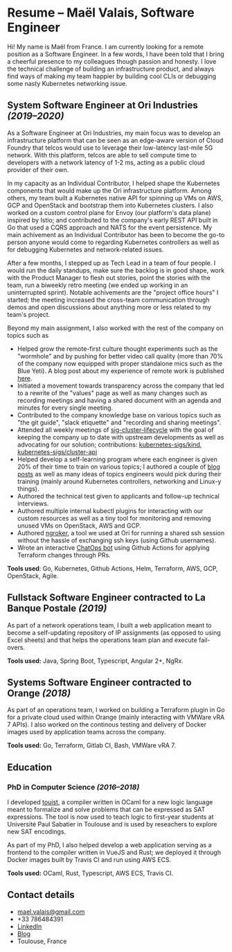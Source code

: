 # Resume – Maël Valais, Software Engineer

Hi! My name is Maël from France. I am currently looking for a remote position as a Software Engineer. In a few words, I have been told that I bring a cheerful presence to my colleagues though passion and honesty. I love the technical challenge of building an infrastructure product, and always find ways of making my team happier by building cool CLIs or debugging some nasty Kubernetes networking issue.

## System Software Engineer at Ori Industries _(2019–2020)_

As a Software Engineer at Ori Industries, my main focus was to develop an infrastructure platform that can be seen as an edge-aware version of Cloud Foundry that telcos would use to leverage their low-latency last-mile 5G network. With this platform, telcos are able to sell compute time to developers with a network latency of 1-2 ms, acting as a public cloud provider of their own.

In my capacity as an Individual Contributor, I helped shape the Kubernetes components that would make up the Ori infrastructure platform. Among others, my team built a Kubernetes native API for spinning up VMs on AWS, GCP and OpenStack and bootstrap them into Kubernetes clusters. I also worked on a custom control plane for Envoy (our platform's data plane) inspired by Istio; and contributed to the company's early REST API built in Go that used a CQRS approach and NATS for the event persistence. My main achivement as an Individual Contributor has been to become the go-to person anyone would come to regarding Kubernetes controllers as well as for debugging Kubernetes and network-related issues.

After a few months, I stepped up as Tech Lead in a team of four people. I would run the daily standups, make sure the backlog is in good shape, work with the Product Manager to flesh out stories, point the stories with the team, run a biweekly retro meeting (we ended up working in an uninterrupted sprint). Notable achivements are the "project office hours" I started; the meeting increased the cross-team communication through demos and open discussions about anything more or less related to my team's project.

Beyond my main assignment, I also worked with the rest of the company on topics such as

- Helped grow the remote-first culture thought experiments such as the "wormhole" and by pushing for better video call quality (more than 70% of the company now equipped with proper standalone mics such as the Blue Yeti). A blog post about my experience of remote work is published [here](https://medium.com/@bryony.snelling_26575/mr-remote-working-2c953c121968).
- Initiated a movement towards transparency across the company that led to a rewrite of the "values" page as well as many changes such as recording meetings and having a shared document with an agenda and minutes for every single meeting.
- Contributed to the company knowledge base on various topics such as "the git guide", "slack etiquette" and "recording and sharing meetings".
- Attended all weekly meetings of [sig-cluster-lifecycle](https://docs.google.com/document/d/1fQNlqsDkvEggWFi51GVxOglL2P1Bvo2JhZlMhm2d-Co/edit#) with the goal of keeping the company up to date with upstream developments as well as advocating for our solution; contributions: [kubernetes-sigs/kind](https://github.com/kubernetes-sigs/kind/pulls?q=author%3Amaelvls), [kubernetes-sigs/cluster-api](https://github.com/kubernetes-sigs/cluster-api/pulls?q=author%3Amaelvls+)
- Helped develop a self-learning program where each engineer is given 20% of their time to train on various topics; I authored a couple of [blog posts](https://maelvls.dev/) as well as many ideas of topics engineers would pick during their training (mainly around Kubernetes controllers, networking and Linux-y things).
- Authored the technical test given to applicants and follow-up technical interviews.
- Authored multiple internal kubectl plugins for interacting with our custom resources as well as a tiny tool for monitoring and removing unused VMs on OpenStack, AWS and GCP.
- Authored [ngroker](https://github.com/maelvls/ngroker), a tool we used at Ori for running a shared ssh session without the hassle of exchanging ssh keys (using Github usernames).
- Wrote an interactive [ChatOps bot](https://github.com/maelvls/gh-actions-chatops) using Github Actions for applying Terraform changes through PRs.

**Tools used**: Go, Kubernetes, Github Actions, Helm, Terraform, AWS, GCP, OpenStack, Agile.

## Fullstack Software Engineer contracted to La Banque Postale _(2019)_

As part of a network operations team, I built a web application meant to become a self-updating repository of IP assignments (as opposed to using Excel sheets) and that helps the operations team plan and execute fail-overs.

**Tools used:** Java, Spring Boot, Typescript, Angular 2+, NgRx.

## Systems Software Engineer contracted to Orange _(2018)_

As part of an operations team, I worked on building a Terraform plugin in Go for a private cloud used within Orange (mainly interacting with VMWare vRA 7 APIs). I also worked on the continous testing and delivery of Docker images used by application teams across the company.

**Tools used:** Go, Terraform, Gitlab CI, Bash, VMWare vRA 7.

## Education

### PhD in Computer Science _(2016–2018)_

I developed [touist](https://github.com/touist/touist), a compiler written in OCaml for a new logic language meant to formalize and solve problems that can be expressed as SAT expressions. The tool is now used to teach logic to first-year students at Université Paul Sabatier in Toulouse and is used by reseachers to explore new SAT encodings.

As part of my PhD, I also helped develop a web application serving as a frontend to the compiler written in VueJS and Rust; we deployed it through Docker images built by Travis CI and run using AWS ECS.

**Tools used:** OCaml, Rust, Typescript, AWS ECS, Travis CI.

## Contact details

- mael.valais@gmail.com
- +33 786484391
- [LinkedIn](https://www.linkedin.com/in/maelvalais/)
- [Blog](https://maelvls.dev)
- Toulouse, France

